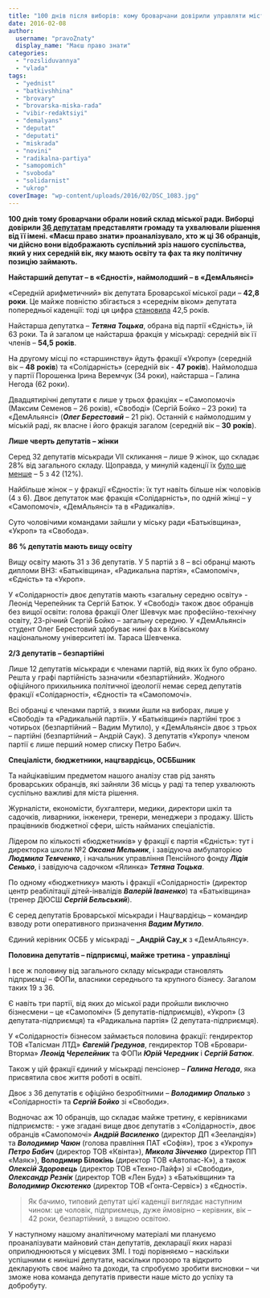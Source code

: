 ```yaml
---
title: "100 днів після виборів: кому броварчани довірили управляти містом"
date: 2016-02-08
author: 
  username: "pravoZnaty"
  display_name: "Маєш право знати"
categories: 
  - "rozsliduvannya"
  - "vlada"
tags: 
  - "yednist"
  - "batkivshhina"
  - "brovary"
  - "brovarska-miska-rada"
  - "vibir-redaktsiyi"
  - "demalyans"
  - "deputat"
  - "deputati"
  - "miskrada"
  - "novini"
  - "radikalna-partiya"
  - "samopomich"
  - "svoboda"
  - "solidarnist"
  - "ukrop"
coverImage: "wp-content/uploads/2016/02/DSC_1083.jpg"
---
```


**100 днів тому броварчани обрали новий склад міської ради. Виборці довірили [36 депутатам](https://www.cvk.gov.ua/pls/vm2015/PVM057?PID112=30&PID102=1554&PF7691=1554&PT001F01=100&rej=0&pt00_t001f01=100) представляти громаду та ухвалювали рішення від її імені. «Маєш право знати» проаналізувало, хто ж ці 36 обранців, чи дійсно вони відображають суспільний зріз нашого суспільства, який у них середній вік, яку мають освіту та фах та яку політичну позицію займають.**

**Найстарший депутат – в «Єдності», наймолодший – в «ДемАльянсі»**

«Середній арифметичний» вік депутата Броварської міської ради – **42,8 роки**. Це майже повністю збігається з «середнім віком» депутата попередньої каденції: тоді ця цифра [становила](https://mpz.brovary.org/sotsialno-demografichniy-portret-deputata-brovarskoyi-miskradi/) 42,5 років.

Найстарша депутатка – _**Тетяна Тоцька**_, обрана від партії «Єдність», їй 63 роки. Та й загалом це найстарша фракція у міськраді: середній вік її членів – **54,5** **років**.

На другому місці по «старшинству» йдуть фракції «Укропу» (середній вік – **48** **років**) та «Солідарність» (середній вік - **47 років**). Наймолодша у партії Порошенка Ірина Веремчук (34 роки), найстарша – Галина Негода (62 роки).

Двадцятирічні депутати є лише у трьох фракціях – «Самопомочі» (Максим Семенов – 26 років), «Свободі» (Сергій Бойко – 23 роки) та «ДемАльянсі» (_**Олег Берестовий**_ – 21 рік). Останній є наймолодшим у міській раді, як власне і його фракція загалом (середній вік – **30** **років**).

**Лише чверть депутатів – жінки**

Серед 32 депутатів міськради VII скликання – лише 9 жінок, що складає 28% від загального складу. Щоправда, у минулій каденції їх [було ще менше](https://mpz.brovary.org/sotsialno-demografichniy-portret-deputata-brovarskoyi-miskradi/) – 5 з 42 (12%).

Найбільше жінок – у фракції «Єдності»: їх тут навіть більше ніж чоловіків (4 з 6). Двоє депутаток має фракція «Солідарність», по одній жінці – у «Самопомочі», «ДемАльянсі» та в «Радикалів».

Суто чоловічими командами зайшли у міську ради «Батьківщина», «Укроп» та «Свобода».

**86 % депутатів мають вищу освіту**

Вищу освіту мають 31 з 36 депутатів. У 5 партій з 8 – всі обранці мають дипломи ВНЗ: «Батьківщина», «Радикальна партія», «Самопоміч», «Єдність» та «Укроп».

У «Солідарності» двоє депутатів мають «загальну середню освіту» - Леонід Черепейник та Сергій Батюк. У «Свободі» також двоє обранців без вищої освіти: голова фракції Олег Шевчук має професійно-технічну освіту, 23-річний Сергій Бойко – загальну середню. У «ДемАльянсі» студент Олег Берестовий здобуває нині фах в Київському національному університеті ім. Тараса Шевченка.

**2/3 депутатів – безпартійні**

Лише 12 депутатів міськради є членами партій, від яких їх було обрано. Решта у графі партійність зазначили «безпартійний». Жодного офіційного прихильника політичної ідеології немає серед депутатів фракції «Солідарності», «Єдності» та «Самопомочі».

Всі обранці є членами партій, з якими йшли на виборах, лише у «Свободі» та «Радикальній партії». У «Батьківщині» партійні троє з чотирьох (безпартійний – Вадим Мутило), у «ДемАльянсі» двоє з трьох – партійні (безпартійний – Андрій Саук). З депутатів «Укропу» членом партії є лише перший номер списку Петро Бабич.

**Спеціалісти, бюджетники, нацгвардієць, ОСББшник**

Та найцікавішим предметом нашого аналізу став рід занять броварських обранців, які зайняли 36 місць у раді та тепер ухвалюють суспільно важливі для міста рішення.

Журналісти, економісти, бухгалтери, медики, директори шкіл та садочків, ливарники, інженери, тренери, менеджери з продажу. Шість працівників бюджетної сфери, шість найманих спеціалістів.

Лідером по кількості «бюджетників» у фракції є партія «Єдність»: тут і директорка школи №2 _**Оксана Мельник**_, і завідуюча амбулаторією _**Людмила Темченко**_, і начальник управління Пенсійного фонду _**Лідія Сенько**_, і завідуюча садочком «Ялинка» _**Тетяна Тоцька**_.

По одному «бюджетнику» мають і фракції «Солідарності» (директор центр реабілітації дітей-інвалідів _**Валерій Іваненко**_) та «Батьківщина» (тренер ДЮСШ _**Сергій Бельський**_).

Є серед депутатів Броварської міськради і Нацгвардієць – командир взводу роти оперативного призначення _**Вадим Мутило**_.

Єдиний керівник ОСББ у міськраді – **_Андрій Сау_к** з «ДемАльянсу».

**Половина депутатів – підприємці, майже третина - управлінці**

І все ж половину від загального складу міськради становлять підприємці – ФОПи, власники середнього та крупного бізнесу. Загалом таких 19 з 36.

Є навіть три партії, від яких до міської ради пройшли виключно бізнесмени – це «Самопоміч» (5 депутатів-підприємців), «Укроп» (3 депутата-підприємця) та «Радикальна партія» (2 депутата-підприємця).

У «Солідарності» бізнесом займається половина фракції: гендиректор ТОВ «Талісман ЛТД» _**Євгеній Гредунов**_, гендиректор ТОВ «Бровари-Вторма» **_Леонід Черепейник_** та ФОПи _**Юрій Чередник**_ і _**Сергій Батюк**_.

Також у цій фракції єдиний у міськраді пенсіонер – _**Галина Негода**_, яка присвятила своє життя роботі в освіті.

Двоє з 36 депутатів є офіційно безробітними – _**Володимир Опалько**_ з «Солідарності» та _**Сергій Бойко**_ зі «Свободи».

Водночас аж 10 обранців, що складає майже третину, є керівниками підприємств: - уже згадані вище двоє депутатів з «Солідарності», двоє обранців «Самопомочі» _**Андрій Василенко**_ (директор ДП «Зееландія») та _**Володимир Чаюн**_ (голова правління ПАТ «Софія»), троє з «Укропу» _**Петро Бабич**_ (директор ТОВ «Квінта»), _**Микола Зінченко**_ (директор ПП «Маяк»), **Володимир Білокінь** (директор ТОВ «Автопас-К»), а також _**Олексій Здоровець**_ (директор ТОВ «Техно-Лайф») зі «Свободи», _**Олександр Резнік**_ (директор ТОВ «Лен Буд») з «Батьківщини» та _**Володимир Оксютенко**_ (директор ТОВ «Гонта-Сервіс») з «Єдності».

> Як бачимо, типовий депутат цієї каденції виглядає наступним чином: це чоловік, підприємець, дуже ймовірно – керівник, вік – 42 роки, безпартійний, з вищою освітою.

У наступному нашому аналітичному матеріалі ми плануємо проаналізувати майновий стан депутатів, декларації яких наразі оприлюднюються у місцевих ЗМІ. І тоді порівняємо – наскільки успішними є нинішні депутати, наскільки прозоро та відкрито декларують своє майно та доходи, та спробуємо зробити висновки – чи зможе нова команда депутатів привести наше місто до успіху та добробуту.
